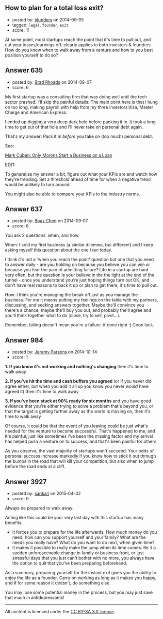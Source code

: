 ## How to plan for a total loss exit?

- posted by: [blunders](https://stackexchange.com/users/216182/blunders) on 2014-09-05
- tagged: `legal`, `founder`, `exit`
- score: 11

<p>At some point, most startups reach the point that it's time to pull out, and cut your losses/earnings off; clearly applies to both investors &amp; founders. How do you know when to walk away from a venture and how to you best position yourself to do so?</p>



## Answer 635

- posted by: [Brad Rhoads](https://stackexchange.com/users/42121/brad-rhoads) on 2014-09-07
- score: 6

<p>My first startup was a consulting firm that was doing well until the tech sector crashed. I'll skip the painful details. The main point here is that I hung on too long, making payroll with help from my three investors:Visa, Master Charge and American Express.</p>

<p>I ended up digging a very deep dark hole before packing it in. It took a long time to get out of that hole and I'll never take on personal debt again.</p>

<p>That's my answer: Pack it in <em>before</em> you take on (too much) personal debt. </p>

<p>See:</p>

<p><a href="https://www.youtube.com/watch?v=KYneLGRTgy8" rel="nofollow">Mark Cuban: Only Morons Start a Business on a Loan</a></p>

<p>EDIT:</p>

<p>To generalize my answer a bit, figure out what your KPIs are and watch how they're trending. Set a threshold ahead of time for when a negative trend would be unlikely to turn around.</p>

<p>You might also be able to compare your KPIs to the industry norms.</p>



## Answer 637

- posted by: [Boaz Chen](https://stackexchange.com/users/4995310/boaz-chen) on 2014-09-07
- score: 6

<p>You ask 2 questions: when, and how.</p>

<p>When:
I sold my first business (a similar dilemma, but different) and I keep asking myself this question about the one I run today.</p>

<p>I think it's not a 'when you reach the point' question but one that you need to answer daily - are you holding on because you believe you can win or because you fear the pain of admitting failure?
Life in a startup are hard very often, but the question is your believe in the the light at the end of the tunnel - once you understand you're just hoping things turn out OK, and don't have real reasons to back it up or plan to get there, it's time to pull out.</p>

<p>How:
I think you're managing the break off just as you manage the business. 
For me it means putting my feelings on the table with my partners, discussing, and seeking answers together. Maybe the'll convince you there's a chance, maybe the'll buy you out, and probably the'll agree and you'll think together what to do (close, try to sell, pivot...).</p>

<p>Remember, failing doesn't mean you're a failure. if done right :)
Good luck.</p>



## Answer 984

- posted by: [Jeremy Parsons](https://stackexchange.com/users/497810/jeremy-parsons) on 2014-10-14
- score: 1

<p><strong>1. If you know it's not working and nothing's changing</strong> then it's time to walk away</p>

<p><strong>2. If you've hit the time and cash buffers you agreed</strong> (or if you never did agree either, but when you add it all up you know you never <em>would</em> have agreed it) then it's time to walk away</p>

<p><strong>3. If you've been stuck at 90% ready for six months</strong> and you have good evidence that you're either trying to solve a problem that's beyond you, or that the target is getting further away as the world is moving on, then it's time to walk away</p>

<p>Of course, it could be that the event of you leaving could be just what's needed for the venture to become successful. That's happened to me, and it's painful; just like sometimes I've been the missing factor and my arrival has helped push a venture on to success, and that's been painful for others.</p>

<p>As you observe, the vast majority of startups won't succeed. Your odds of personal success increase markedly if you know how to stick it out through the bumps in the road that will kill your competition, but also when to jump before the road ends at a cliff.</p>



## Answer 3927

- posted by: [sankari](https://stackexchange.com/users/342769/sankari) on 2015-04-02
- score: 0

<p>Always be prepared to walk away.</p>

<p>Acting like this could be your very last day with this startup has many benefits.</p>

<ul>
<li>It forces you to prepare for the life afterwards. How much money do you need, how can you support yourself and your family? What are the needs you really have? What do you want to do next, when given time?</li>
<li>It makes it possible to really make the jump when its time comes. Be it a sudden unforeseenable change in family or business front, or just stressful days that you just can't bother with no more, you always have the option to quit that you've been preparing beforehand.</li>
</ul>

<p>As a summary, preparing yourself for the instant exit gives you the ability to enjoy the life as a founder. Carry on working as long as it makes you happy, and if for some reason it doesn't, do something else.</p>

<p>You may lose some potential money in the process, but you may just save that much in antidepressants!</p>




---

All content is licensed under the [CC BY-SA 3.0 license](https://creativecommons.org/licenses/by-sa/3.0/).
